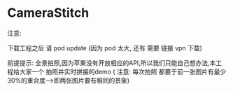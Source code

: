# CameraStitch
注意:

下载工程之后 请 pod update   (因为 pod 太大, 还有 需要 链接 vpn 下载)

前提提示:
全景拍照,因为苹果没有开放相应的API,所以我们只能自己想办法,本工程给大家一个 拍照并实时拼接的demo   ( 注意: 每次拍照 都要于前一张图片有最少30%的重合度-->即两张图片要有相同的景象)
